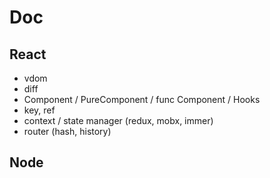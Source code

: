 # Doc

## React
* vdom
* diff
* Component / PureComponent / func Component / Hooks
* key, ref
* context / state manager (redux, mobx, immer)
* router (hash, history)

## Node

